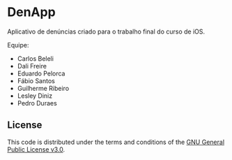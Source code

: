 # DenApp
Aplicativo de denúncias criado para o trabalho final do curso de iOS.

Equipe: 
- Carlos Beleli
- Dali Freire
- Eduardo Pelorca
- Fábio Santos
- Guilherme Ribeiro
- Lesley Diniz
- Pedro Duraes


## License

This code is distributed under the terms and conditions of the [GNU General Public License v3.0](LICENSE).